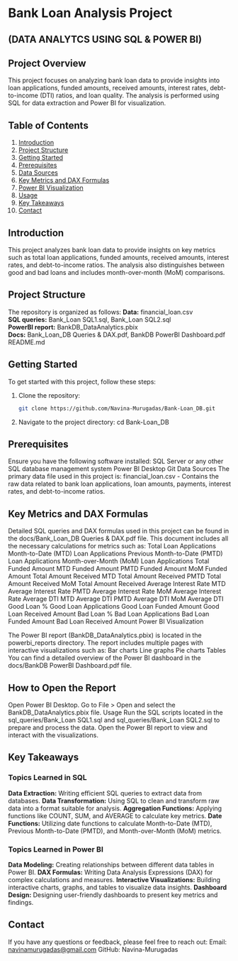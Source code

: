 # Bank Loan Analysis Project
## (DATA ANALYTCS USING SQL & POWER BI)

## Project Overview
This project focuses on analyzing bank loan data to provide insights into loan applications, funded amounts, received amounts, interest rates, debt-to-income (DTI) ratios, and loan quality. The analysis is performed using SQL for data extraction and Power BI for visualization.

## Table of Contents
1. [Introduction](#introduction)
2. [Project Structure](#project-structure)
3. [Getting Started](#getting-started)
4. [Prerequisites](#prerequisites)
5. [Data Sources](#data-sources)
6. [Key Metrics and DAX Formulas](#key-metrics-and-dax-formulas)
7. [Power BI Visualization](#power-bi-visualization)
8. [Usage](#usage)
9. [Key Takeaways](#key-takeaways)
10. [Contact](#contact)

## Introduction
This project analyzes bank loan data to provide insights on key metrics such as total loan applications, funded amounts, received amounts, interest rates, and debt-to-income ratios. The analysis also distinguishes between good and bad loans and includes month-over-month (MoM) comparisons.

## Project Structure
The repository is organized as follows:
**Data:** financial_loan.csv  
**SQL queries:** Bank_Loan SQL1.sql, Bank_Loan SQL2.sql  
**PowerBI report:** BankDB_DataAnalytics.pbix  
**Docs:** Bank_Loan_DB Queries & DAX.pdf, BankDB PowerBI Dashboard.pdf  
README.md  

## Getting Started
To get started with this project, follow these steps:
1. Clone the repository:
   ```sh
   git clone https://github.com/Navina-Murugadas/Bank-Loan_DB.git
   
2. Navigate to the project directory:
   cd Bank-Loan_DB

## Prerequisites
Ensure you have the following software installed:
SQL Server or any other SQL database management system
Power BI Desktop
Git
Data Sources
The primary data file used in this project is:
financial_loan.csv - Contains the raw data related to bank loan applications, loan amounts, payments, interest rates, and debt-to-income ratios.

## Key Metrics and DAX Formulas
Detailed SQL queries and DAX formulas used in this project can be found in the docs/Bank_Loan_DB Queries & DAX.pdf file. This document includes all the necessary calculations for metrics such as:
Total Loan Applications
Month-to-Date (MTD) Loan Applications
Previous Month-to-Date (PMTD) Loan Applications
Month-over-Month (MoM) Loan Applications
Total Funded Amount
MTD Funded Amount
PMTD Funded Amount
MoM Funded Amount
Total Amount Received
MTD Total Amount Received
PMTD Total Amount Received
MoM Total Amount Received
Average Interest Rate
MTD Average Interest Rate
PMTD Average Interest Rate
MoM Average Interest Rate
Average DTI
MTD Average DTI
PMTD Average DTI
MoM Average DTI
Good Loan %
Good Loan Applications
Good Loan Funded Amount
Good Loan Received Amount
Bad Loan %
Bad Loan Applications
Bad Loan Funded Amount
Bad Loan Received Amount
Power BI Visualization

The Power BI report (BankDB_DataAnalytics.pbix) is located in the powerbi_reports directory. The report includes multiple pages with interactive visualizations such as:
Bar charts
Line graphs
Pie charts
Tables
You can find a detailed overview of the Power BI dashboard in the docs/BankDB PowerBI Dashboard.pdf file.

## How to Open the Report
Open Power BI Desktop.
Go to File > Open and select the BankDB_DataAnalytics.pbix file.
Usage
Run the SQL scripts located in the sql_queries/Bank_Loan SQL1.sql and sql_queries/Bank_Loan SQL2.sql to prepare and process the data.
Open the Power BI report to view and interact with the visualizations.

## Key Takeaways
### Topics Learned in SQL
**Data Extraction:** Writing efficient SQL queries to extract data from databases.
**Data Transformation:** Using SQL to clean and transform raw data into a format suitable for analysis.
**Aggregation Functions:** Applying functions like COUNT, SUM, and AVERAGE to calculate key metrics.
**Date Functions:** Utilizing date functions to calculate Month-to-Date (MTD), Previous Month-to-Date (PMTD), and Month-over-Month (MoM) metrics.

### Topics Learned in Power BI
**Data Modeling:** Creating relationships between different data tables in Power BI.
**DAX Formulas:** Writing Data Analysis Expressions (DAX) for complex calculations and measures.
**Interactive Visualizations:** Building interactive charts, graphs, and tables to visualize data insights.
**Dashboard Design:** Designing user-friendly dashboards to present key metrics and findings.

## Contact
If you have any questions or feedback, please feel free to reach out:
Email: navinamurugadas@gmail.com
GitHub: Navina-Murugadas



